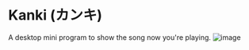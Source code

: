 # Kanki (カンキ)
A desktop mini program to show the song now you're playing.
![image](https://github.com/user-attachments/assets/9e65bd2e-b076-4305-93f5-766c3f1a928e)
